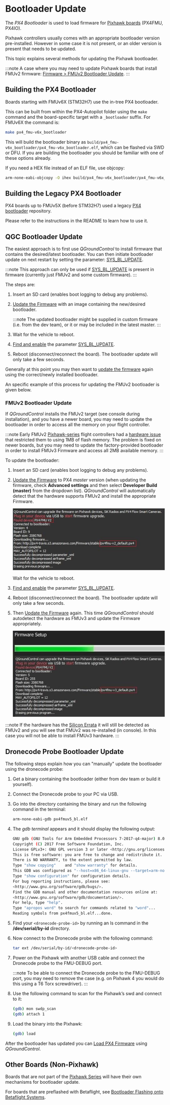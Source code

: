 # Bootloader Update

The _PX4 Bootloader_ is used to load firmware for [Pixhawk boards](../flight_controller/pixhawk_series.md) (PX4FMU, PX4IO).

Pixhawk controllers usually comes with an appropriate bootloader version pre-installed. However in some case it is not present, or an older version is present that needs to be updated.

This topic explains several methods for updating the Pixhawk bootloader.

:::note
A case where you may need to update Pixhawk boards that install FMUv2 firmware: [Firmware > FMUv2 Bootloader Update](../config/firmware.md#bootloader).
:::

## Building the PX4 Bootloader

Boards starting with FMUv6X (STM32H7) use the in-tree PX4 bootloader.

This can be built from within the PX4-Autopilot folder using the `make` command and the board-specific target with a `_bootloader` suffix. For FMUv6X the command is:

```sh
make px4_fmu-v6x_bootloader
```

This will build the bootloader binary as `build/px4_fmu-v6x_bootloader/px4_fmu-v6x_bootloader.elf`, which can be flashed via SWD or DFU. If you are building the bootloader you should be familiar with one of these options already.

If you need a HEX file instead of an ELF file, use objcopy:

```sh
arm-none-eabi-objcopy -O ihex build/px4_fmu-v6x_bootloader/px4_fmu-v6x_bootloader.elf px4_fmu-v6x_bootloader.hex
```

## Building the Legacy PX4 Bootloader

PX4 boards up to FMUv5X (before STM32H7) used a legacy [PX4 bootloader](https://github.com/PX4/Bootloader) repository.

Please refer to the instructions in the README to learn how to use it.

## QGC Bootloader Update

The easiest approach is to first use _QGroundControl_ to install firmware that contains the desired/latest bootloader. You can then initiate bootloader update on next restart by setting the parameter: [SYS_BL_UPDATE](../advanced_config/parameter_reference.md#SYS_BL_UPDATE).

:::note
This approach can only be used if [SYS_BL_UPDATE](../advanced_config/parameter_reference.md#SYS_BL_UPDATE) is present in firmware (currently just FMUv2 and some custom firmware).
:::

The steps are:

1. Insert an SD card (enables boot logging to debug any problems).
1. [Update the Firmware](../config/firmware.md#custom) with an image containing the new/desired bootloader.

   :::note
The updated bootloader might be supplied in custom firmware (i.e. from the dev team), or it or may be included in the latest master.
:::

1. Wait for the vehicle to reboot.
1. [Find and enable](../advanced_config/parameters.md) the parameter [SYS_BL_UPDATE](../advanced_config/parameter_reference.md#SYS_BL_UPDATE).
1. Reboot (disconnect/reconnect the board). The bootloader update will only take a few seconds.

Generally at this point you may then want to [update the firmware](../config/firmware.md) again using the correct/newly installed bootloader.

An specific example of this process for updating the FMUv2 bootloader is given below.

### FMUv2 Bootloader Update

If _QGroundControl_ installs the FMUv2 target (see console during installation), and you have a newer board, you may need to update the bootloader in order to access all the memory on your flight controller.

:::note
Early FMUv2 [Pixhawk-series](../flight_controller/pixhawk_series.md#fmu_versions) flight controllers had a [hardware issue](../flight_controller/silicon_errata.md#fmuv2-pixhawk-silicon-errata) that restricted them to using 1MB of flash memory. The problem is fixed on newer boards, but you may need to update the factory-provided bootloader in order to install FMUv3 Firmware and access all 2MB available memory.
:::

To update the bootloader:

1. Insert an SD card (enables boot logging to debug any problems).
1. [Update the Firmware](../config/firmware.md) to PX4 _master_ version (when updating the firmware, check **Advanced settings** and then select **Developer Build (master)** from the dropdown list). _QGroundControl_ will automatically detect that the hardware supports FMUv2 and install the appropriate Firmware.

   ![FMUv2 update](../../assets/qgc/setup/firmware/bootloader_update.jpg)

   Wait for the vehicle to reboot.

1. [Find and enable](../advanced_config/parameters.md) the parameter [SYS_BL_UPDATE](../advanced_config/parameter_reference.md#SYS_BL_UPDATE).
1. Reboot (disconnect/reconnect the board). The bootloader update will only take a few seconds.
1. Then [Update the Firmware](../config/firmware.md) again. This time _QGroundControl_ should autodetect the hardware as FMUv3 and update the Firmware appropriately.

   ![FMUv3 update](../../assets/qgc/setup/firmware/bootloader_fmu_v3_update.jpg)

:::note
If the hardware has the [Silicon Errata](../flight_controller/silicon_errata.md#fmuv2-pixhawk-silicon-errata) it will still be detected as FMUv2 and you will see that FMUv2 was re-installed (in console). In this case you will not be able to install FMUv3 hardware.
:::

## Dronecode Probe Bootloader Update

The following steps explain how you can "manually" update the bootloader using the dronecode probe:

1. Get a binary containing the bootloader (either from dev team or build it yourself).
1. Connect the Dronecode probe to your PC via USB.
1. Go into the directory containing the binary and run the following command in the terminal:

   ```sh
   arm-none-eabi-gdb px4fmuv5_bl.elf
   ```

1. The _gdb terminal_ appears and it should display the following output:

   ```sh
   GNU gdb (GNU Tools for Arm Embedded Processors 7-2017-q4-major) 8.0.50.20171128-git
   Copyright (C) 2017 Free Software Foundation, Inc.
   License GPLv3+: GNU GPL version 3 or later <http://gnu.org/licenses/gpl.html>
   This is free software: you are free to change and redistribute it.
   There is NO WARRANTY, to the extent permitted by law.
   Type "show copying"    and "show warranty" for details.
   This GDB was configured as "--host=x86_64-linux-gnu --target=arm-none-eabi".
   Type "show configuration" for configuration details.
   For bug reporting instructions, please see:
   <http://www.gnu.org/software/gdb/bugs/>.
   Find the GDB manual and other documentation resources online at:
   <http://www.gnu.org/software/gdb/documentation/>.
   For help, type "help".
   Type "apropos word" to search for commands related to "word"...
   Reading symbols from px4fmuv5_bl.elf...done.
   ```

1. Find your `<dronecode-probe-id>` by running an ls command in the **/dev/serial/by-id** directory.
1. Now connect to the Dronecode probe with the following command:

   ```sh
   tar ext /dev/serial/by-id/<dronecode-probe-id>
   ```

1. Power on the Pixhawk with another USB cable and connect the Dronecode probe to the FMU-DEBUG port.

   :::note
To be able to connect the Dronecode probe to the FMU-DEBUG port, you may need to remove the case (e.g. on Pixhawk 4 you would do this using a T6 Torx screwdriver).
:::

1. Use the following command to scan for the Pixhawk’s swd and connect to it:

   ```sh
   (gdb) mon swdp_scan
   (gdb) attach 1
   ```

1. Load the binary into the Pixhawk:

   ```sh
   (gdb) load
   ```

After the bootloader has updated you can [Load PX4 Firmware](../config/firmware.md) using _QGroundControl_.

## Other Boards (Non-Pixhawk)

Boards that are not part of the [Pixhawk Series](../flight_controller/pixhawk_series.md) will have their own mechanisms for bootloader update.

For boards that are preflashed with Betaflight, see [Bootloader Flashing onto Betaflight Systems](bootloader_update_from_betaflight.md).
